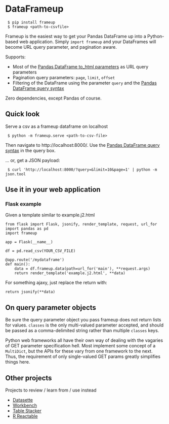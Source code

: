 # DataFrameup

```
 $ pip install frameup
 $ frameup <path-to-csvfile>
```

Frameup is the easiest way to get your Pandas DataFrame up into a Python-based web application. Simply `import frameup` and your DataFrames will become URL query parameter, and pagination aware.

Supports:

 * Most of the [Pandas DataFrame to_html parameters](https://pandas.pydata.org/pandas-docs/version/0.23.4/generated/pandas.DataFrame.to_html.html) as URL query parameters
 * Pagination query parameters: `page`, `limit`, `offset`
 * Filtering of the DataFrame using the parameter `query` and the [Pandas DataFrame query syntax](https://pandas.pydata.org/pandas-docs/stable/reference/api/pandas.DataFrame.query.html#pandas.DataFrame.query)

Zero dependencies, except Pandas of course.

## Quick look

Serve a csv as a frameup dataframe on localhost

```
 $ python -m frameup.serve <path-to-csv-file>
```

Then navigate to http://localhost:8000/. Use the [Pandas DataFrame query syntax](https://pandas.pydata.org/pandas-docs/stable/reference/api/pandas.DataFrame.query.html) in the query box.

... or, get a JSON payload:

```
 $ curl 'http://localhost:8000/?query=&limit=10&page=1' | python -m json.tool
```

## Use it in your web application

### Flask example

Given a template similar to example.j2.html

```
from flask import Flask, jsonify, render_template, request, url_for
import pandas as pd
import frameup

app = Flask(__name__)

df = pd.read_csv(YOUR_CSV_FILE)

@app.route('/mydataframe')
def main():
    data = df.frameup.data(path=url_for('main'), **request.args)
    return render_template('example.j2.html', **data)
```

For something ajaxy, just replace the return with:

```
return jsonify(**data)
```

## On query parameter objects

Be sure the query parameter object you pass frameup does not return lists for values. `classes` is the only multi-valued parameter accepted, and should be passed as a comma-delimited string rather than multiple `classes` keys.

Python web frameworks all have their own way of dealing with the vagaries of GET parameter specification hell. Most implement some concept of a `MultiDict`, but the APIs for these vary from one framework to the next. Thus, the requirement of only single-valued GET params greatly simplifies things here.

## Other projects

Projects to review / learn from / use instead

 * [Datasette](https://github.com/simonw/datasette)
 * [Workbench](https://workbenchdata.com/)
 * [Table Stacker](https://latimes-table-stacker.readthedocs.io)
 * [R Reactable](https://glin.github.io/reactable/)
